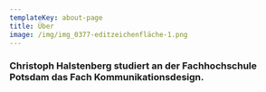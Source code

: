 ```yaml
---
templateKey: about-page
title: Über
image: /img/img_0377-editzeichenfläche-1.png
---
```

### Christoph Halstenberg studiert an der Fachhochschule Potsdam das Fach Kommunikationsdesign.
